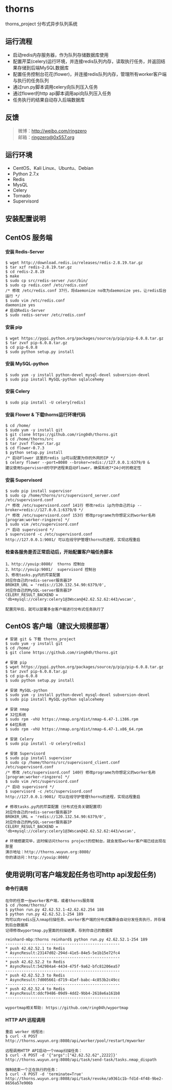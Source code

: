 # thorns
thorns_project 分布式异步队列系统

运行流程
-----------------------------------
* 启动redis内存服务器，作为队列存储数据库使用
* 配置芹菜(celery)运行环境，并连接redis队列内存，读取执行任务，并返回结果存储到后端MySQL数据库
* 配置任务控制台花花(flower)，并连接redis队列内存，管理所有worker客户端与执行的任务队列
* 通过run.py脚本调用celery向队列压入任务
* 通过flower的http api脚本调用api向队列压入任务
* 任务执行的结果自动存入后端数据库

反馈
-----------------------------------
> 微博：http://weibo.com/ringzero<br />
> 邮箱：ringzero@0x557.org<br />

运行环境
-----------------------------------
* CentOS、Kali Linux、Ubuntu、Debian
* Python 2.7.x
* Redis
* MysQL
* Celery
* Tornado
* Supervisord

安装配置说明
-----------------------------------
## CentOS 服务端

#### 安装 Redis-Server
	$ wget http://download.redis.io/releases/redis-2.8.19.tar.gz
	$ tar xzf redis-2.8.19.tar.gz
	$ cd redis-2.8.19
	$ make
	$ sudo cp src/redis-server /usr/bin/
	$ sudo cp redis.conf /etc/redis.conf
	/* 修改 /etc/redis.conf 37行，将daemonize no改为daemonize yes，让redis后台运行 */
	$ sudo vim /etc/redis.conf
	daemonize yes
	# 启动Redis-Server
	$ sudo redis-server /etc/redis.conf

#### 安装 pip
	$ wget https://pypi.python.org/packages/source/p/pip/pip-6.0.8.tar.gz
	$ tar zvxf pip-6.0.8.tar.gz
	$ cd pip-6.0.8
	$ sudo python setup.py install

#### 安装 MySQL-python
	$ sudo yum -y install python-devel mysql-devel subversion-devel
	$ sudo pip install MySQL-python sqlalcehemy

#### 安装 Celery
	$ sudo pip install -U celery[redis]

#### 安装 Flower & 下载thorns运行环境代码
	$ cd /home/
	$ sudo yum -y install git
	$ git clone https://github.com/ring04h/thorns.git
	$ cd /home/thorns/src
	$ tar zvxf flower.tar.gz
	$ cd flower-0.7.3
	$ python setup.py install
	/* 启动Flower 这里的redis ip可以配置为你的外网的IP */
	$ celery flower --port=8080 --broker=redis://127.0.0.1:6379/0 &
	建议使用Supervisord的守护进程来启动Flower，确保系统7*24小时的稳定性

#### 安装 Supervisord
	$ sudo pip install supervisor
	$ sudo cp /home/thorns/src/supervisord_server.conf /etc/supervisord.conf
	/* 修改 /etc/supervisord.conf 141行 修改redis ip为你自己的ip --broker=redis://127.0.0.1:6379/0 */
	/* 修改 /etc/supervisord.conf 153行 修改programe为你想定义的worker名称 [program:worker-ringzero] */
	$ sudo vim /etc/supervisord.conf
	/* 启动 supervisord */
	$ supervisord -c /etc/supervisord.conf
	http://127.0.0.1:9001/ 可以在线守护管理thorns的进程，实现远程重启

#### 检查各服务是否正常启动后，开始配置客户端任务脚本
	1、http://youip:8080/  thorns 控制台
	2、http://youip:9001/  supervisord 控制台
	3、修改tasks.py内的芹菜配置
	对应你自己的redis-server服务器IP
	BROKER_URL = 'redis://120.132.54.90:6379/0',
	对应你自己的MySQL-server服务器IP
	CELERY_RESULT_BACKEND = 'db+mysql://celery:celery1@3Wscan@42.62.52.62:443/wscan',

	配置完毕后，就可以部署多台客户端进行分布式任务执行了

## CentOS 客户端（建议大规模部署）
	# 安装 git & 下载 thorns_project
	$ sudo yum -y install git
	$ cd /home/
	$ git clone https://github.com/ring04h/thorns.git

	# 安装 pip
	$ wget https://pypi.python.org/packages/source/p/pip/pip-6.0.8.tar.gz
	$ tar zvxf pip-6.0.8.tar.gz
	$ cd pip-6.0.8
	$ sudo python setup.py install

	# 安装 MySQL-python
	$ sudo yum -y install python-devel mysql-devel subversion-devel
	$ sudo pip install MySQL-python sqlalcehemy

	# 安装 nmap
	# 32位系统
	$ sudo rpm -vhU https://nmap.org/dist/nmap-6.47-1.i386.rpm
	# 64位系统
	$ sudo rpm -vhU https://nmap.org/dist/nmap-6.47-1.x86_64.rpm

	# 安装 Celery
	$ sudo pip install -U celery[redis]

	# 安装 Supervisord
	$ sudo pip install supervisor
	$ sudo cp /home/thorns/src/supervisord_client.conf /etc/supervisord.conf
	/* 修改 /etc/supervisord.conf 140行 修改programe为你想定义的worker名称 [program:worker-ringzero] */
	$ sudo vim /etc/supervisord.conf
	/* 启动 supervisord */
	$ supervisord -c /etc/supervisord.conf
	http://127.0.0.1:9001/ 可以在线守护管理thorns的进程，实现远程重启

	# 修改tasks.py内的芹菜配置（分布式任务关键配置项）
	对应你自己的redis-server服务器IP
	BROKER_URL = 'redis://120.132.54.90:6379/0',
	对应你自己的MySQL-server服务器IP
	CELERY_RESULT_BACKEND = 'db+mysql://celery:celery1@3Wscan@42.62.52.62:443/wscan',

	# 环境搭建完毕，这时候访问thorns project的控制台，就会发现worker客户端已经出现在那里
	演示地址：http://thorns.wuyun.org:8080/
	你的请访问：http://youip:8080/


使用说明(可客户端发起任务也可http api发起任务)
-----------------------------------
#### 命令行调用
	在你的任意一台worker客户端，或者thorns服务端
	$ cd /home/thorns/
	$ python run.py 42.62.52.1-42.62.62.254 188
	$ python run.py 42.62.52.1-254 189
	均可以向redis压入nmap扫描任务，worker客户端的分布式集群会自动分发任务执行，并存储到后台数据库
	记得修改wyportmap.py里面的扫描结果，存到你自己的数据库
	
	reinhard-mbp:thorns reinhard$ python run.py 42.62.52.1-254 189
	--------------------------------------------------
	* push 42.62.52.1 to Redis
	* AsyncResult:23147d02-294d-41e5-84e5-5e1b15e72fc4
	--------------------------------------------------
	* push 42.62.52.2 to Redis
	* AsyncResult:542984a4-4434-475f-9a62-bfc81206ea57
	--------------------------------------------------
	* push 42.62.52.3 to Redis
	* AsyncResult:7d005661-d719-41ef-babc-4c853b2c49cc
	--------------------------------------------------
	* push 42.62.52.4 to Redis
	* AsyncResult:ddcf9486-09d9-4dd2-9bb4-2618e6a161b8
	--------------------------------------------------

	wyportmap相关帮助: https://github.com/ring04h/wyportmap

#### HTTP API 远程调用
    重启 worker 线程池:
    $ curl -X POST http://thorns.wuyun.org:8080/api/worker/pool/restart/myworker
    
    远程调用HTTP API启动一个nmap扫描任务：
    $ curl -X POST -d '{"args":["42.62.52.62",2222]}' http://thorns.wuyun.org:8080/api/task/send-task/tasks.nmap_dispath

    强制结束一个正在执行的任务：
    $ curl -X POST -d 'terminate=True' http://thorns.wuyun.org:8088/api/task/revoke/a9361c1b-fd1d-4f48-9be2-8656a57e906b

